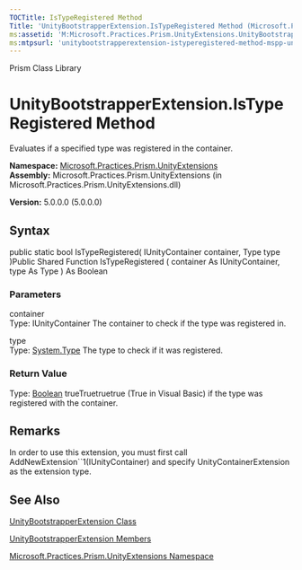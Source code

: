 ```yaml
---
TOCTitle: IsTypeRegistered Method
Title: 'UnityBootstrapperExtension.IsTypeRegistered Method (Microsoft.Practices.Prism.UnityExtensions)'
ms:assetid: 'M:Microsoft.Practices.Prism.UnityExtensions.UnityBootstrapperExtension.IsTypeRegistered(Microsoft.Practices.Unity.IUnityContainer,System.Type)'
ms:mtpsurl: 'unitybootstrapperextension-istyperegistered-method-mspp-unityextensions.md'
---
```


Prism Class Library

UnityBootstrapperExtension.IsTypeRegistered Method
======================================================

Evaluates if a specified type was registered in the container.

**Namespace:** [Microsoft.Practices.Prism.UnityExtensions](https://msdn.microsoft.com/library/microsoft.practices.prism.unityextensions)
**Assembly:** Microsoft.Practices.Prism.UnityExtensions (in Microsoft.Practices.Prism.UnityExtensions.dll)

**Version:** 5.0.0.0 (5.0.0.0)

## Syntax


public static bool IsTypeRegistered( IUnityContainer container, Type type )Public Shared Function IsTypeRegistered ( container As IUnityContainer, type As Type ) As Boolean

### Parameters

container  
Type: IUnityContainer
The container to check if the type was registered in.

type  
Type: [System.Type](http://msdn.microsoft.com/en-us/library/42892f65)
The type to check if it was registered.

### Return Value

Type: [Boolean](http://msdn.microsoft.com/en-us/library/a28wyd50)
trueTruetruetrue (True in Visual Basic) if the type was registered with the container.

Remarks
-------

 In order to use this extension, you must first call AddNewExtension\`\`1(IUnityContainer) and specify UnityContainerExtension as the extension type.

See Also
--------


[UnityBootstrapperExtension Class](https://msdn.microsoft.com/library/microsoft.practices.prism.unityextensions.unitybootstrapperextension)

[UnityBootstrapperExtension Members](https://msdn.microsoft.com/allmembers.t:microsoft.practices.prism.unityextensions.unitybootstrapperextension)

[Microsoft.Practices.Prism.UnityExtensions Namespace](https://msdn.microsoft.com/library/microsoft.practices.prism.unityextensions)
